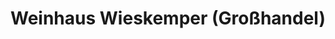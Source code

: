 ---
title: "Weinhaus Wieskemper (Großhandel)"
url: /warstein/weinhaus-wieskemper-grosshandel/
shop: Spirituosen
---